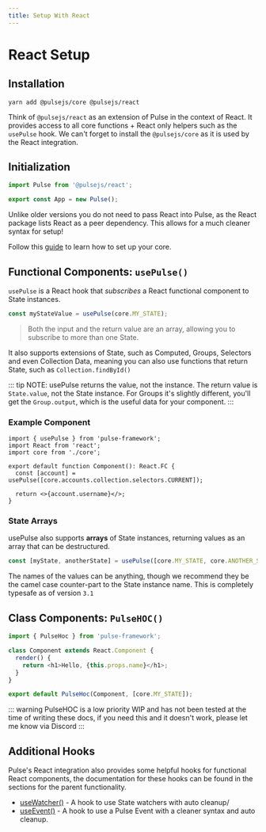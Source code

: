```yaml
---
title: Setup With React
---
```


# React Setup

## Installation

```
yarn add @pulsejs/core @pulsejs/react
```

Think of `@pulsejs/react` as an extension of Pulse in the context of React. It provides access to all core functions + React only helpers such as the `usePulse` hook. We can't forget to install the `@pulsejs/core` as it is used by the React integration.

## Initialization

```ts
import Pulse from '@pulsejs/react';

export const App = new Pulse();
```

Unlike older versions you do not need to pass React into Pulse, as the React package lists React as a peer dependency. This allows for a much cleaner syntax for setup!

Follow this [guide](../docs/core.html#definition) to learn how to set up your core.

## Functional Components: `usePulse()`

`usePulse` is a React hook that _subscribes_ a React functional component to State instances.

```ts
const myStateValue = usePulse(core.MY_STATE);
```

> Both the input and the return value are an array, allowing you to subscribe to more than one State.

It also supports extensions of State, such as Computed, Groups, Selectors and even Collection Data, meaning you can also use functions that return State, such as `Collection.findById()`

::: tip NOTE: usePulse returns the value, not the instance.
The return value is `State.value`, not the State instance. For Groups it's slightly different, you'll get the `Group.output`, which is the useful data for your component.
:::

### Example Component

```tsx
import { usePulse } from 'pulse-framework';
import React from 'react';
import core from './core';

export default function Component(): React.FC {
  const [account] = usePulse([core.accounts.collection.selectors.CURRENT]);

  return <>{account.username}</>;
}
```

### State Arrays

usePulse also supports **arrays** of State instances, returning values as an array that can be destructured.

```ts
const [myState, anotherState] = usePulse([core.MY_STATE, core.ANOTHER_STATE]);
```

The names of the values can be anything, though we recommend they be the camel case counter-part to the State instance name. This is completely typesafe as of version `3.1`

## Class Components: `PulseHOC()`

```js
import { PulseHoc } from 'pulse-framework';

class Component extends React.Component {
  render() {
    return <h1>Hello, {this.props.name}</h1>;
  }
}

export default PulseHoc(Component, [core.MY_STATE]);
```

::: warning
PulseHOC is a low priority WIP and has not been tested at the time of writing these docs, if you need this and it doesn't work, please let me know via Discord
:::

## Additional Hooks

Pulse's React integration also provides some helpful hooks for functional React components, the documentation for these hooks can be found in the sections for the parent functionality.

- [useWatcher()](/v3/docs/state.html#methods) - A hook to use State watchers with auto cleanup/
- [useEvent()](/v3/docs/events.html#useevent) - A hook to use a Pulse Event with a cleaner syntax and auto cleanup.
